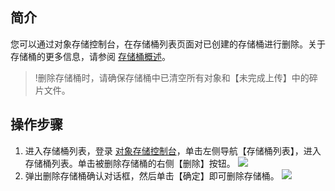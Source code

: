 ## 简介

您可以通过对象存储控制台，在存储桶列表页面对已创建的存储桶进行删除。关于存储桶的更多信息，请参阅 [存储桶概述](https://intl.cloud.tencent.com/document/product/436/13312)。

> !删除存储桶时，请确保存储桶中已清空所有对象和【未完成上传】中的碎片文件。

## 操作步骤

1. 进入存储桶列表，登录 [对象存储控制台](https://console.cloud.tencent.com/cos5)，单击左侧导航【存储桶列表】，进入存储桶列表。单击被删除存储桶的右侧【删除】按钮。
   ![](https://main.qcloudimg.com/raw/561801f9eed35b78c95fd028da9cb68a.png)
2. 弹出删除存储桶确认对话框，然后单击【确定】即可删除存储桶。
   ![](https://main.qcloudimg.com/raw/6a2655c459d8a54925c1f86e7c3be23c.png)
